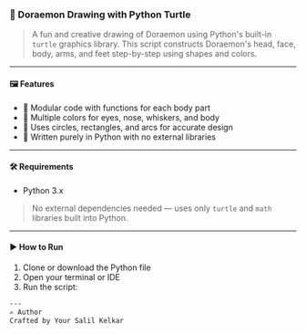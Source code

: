 ### 🐢 Doraemon Drawing with Python Turtle
> A fun and creative drawing of Doraemon using Python's built-in `turtle` graphics library. This script constructs Doraemon's head, face, body, arms, and feet step-by-step using shapes and colors.

---

#### 🖼️ Features
- 🧠 Modular code with functions for each body part
- 🎨 Multiple colors for eyes, nose, whiskers, and body
- 📐 Uses circles, rectangles, and arcs for accurate design
- 🐍 Written purely in Python with no external libraries

---

#### 🛠️ Requirements
- Python 3.x

> No external dependencies needed — uses only `turtle` and `math` libraries built into Python.

---

#### ▶️ How to Run
1. Clone or download the Python file
2. Open your terminal or IDE
3. Run the script:
```bash
---
✍️ Author
Crafted by Your Salil Kelkar
